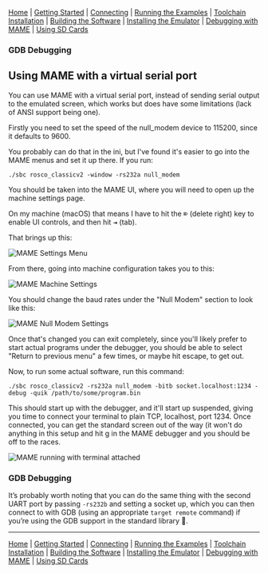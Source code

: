 [Home](index.md) | [Getting Started](getting-started.md) | [Connecting](connecting.md) | [Running the Examples](running-the-examples.md) | [Toolchain Installation](toolchain-installation.md) | [Building the Software](building-the-software.md) | [Installing the Emulator](installing-the-emulator.md) | [Debugging with MAME](MAME-serial.md) | [Using SD Cards](SDCardGuide.md)
### GDB Debugging

## Using MAME with a virtual serial port

You can use MAME with a virtual serial port, instead of sending serial output to the emulated
screen, which works but does have some limitations (lack of ANSI support being one).

Firstly you need to set the speed of the null_modem device to 115200, since it defaults to 9600. 

You probably can do that in the ini, but I've found it's easier to go into the MAME menus and set 
it up there. If you run:

```shell
./sbc rosco_classicv2 -window -rs232a null_modem
```

You should be taken into the MAME UI, where you will need to open up the machine settings page. 

On my machine (macOS) that means I have to hit the <kbd>⌦</kbd> (delete right) key to enable UI
controls, and then hit <kbd>⇥</kbd> (tab). 

That brings up this:

![MAME Settings Menu](images/mame-settings-menu.png)

From there, going into machine configuration takes you to this:

![MAME Machine Settings](images/mame-machine-settings.png)

You should change the baud rates under the "Null Modem" section to look like this:

![MAME Null Modem Settings](images/mame-null-modem-settings.png)

Once that's changed you can exit completely, since you'll likely prefer to start actual programs
under the debugger, you should be able to select "Return to previous menu" a few times, or maybe 
hit escape, to get out.

Now, to run some actual software, run this command:

```shell
./sbc rosco_classicv2 -rs232a null_modem -bitb socket.localhost:1234 -debug -quik /path/to/some/program.bin
```

This should start up with the debugger, and it'll start up suspended, giving you time to connect
your terminal to plain TCP, localhost, port 1234. Once connected, you can get the standard screen
out of the way (it won't do anything in this setup and hit g in the MAME debugger and you should 
be off to the races.

![MAME running with terminal attached](images/mame-running.png)

### GDB Debugging

It’s probably worth noting that you can do the same thing with the second UART port by passing
`-rs232b` and setting a socket up, which you can then connect to with GDB (using an appropriate
`target remote` command) if you’re using the GDB support in the standard library 🙂.

---

[Home](index.md) | [Getting Started](getting-started.md) | [Connecting](connecting.md) | [Running the Examples](running-the-examples.md) | [Toolchain Installation](toolchain-installation.md) | [Building the Software](building-the-software.md) | [Installing the Emulator](installing-the-emulator.md) | [Debugging with MAME](MAME-serial.md) | [Using SD Cards](SDCardGuide.md)
